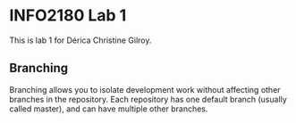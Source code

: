 # INFO2180 Lab 1

This is lab 1 for Dérica Christine Gilroy.



## Branching

Branching allows you to isolate development work without affecting other branches in the repository. Each repository has one default branch (usually called master), and can have multiple other branches.